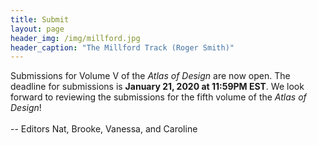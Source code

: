 ```yaml
---
title: Submit
layout: page
header_img: /img/millford.jpg
header_caption: "The Millford Track (Roger Smith)"
---
```


Submissions for Volume V of the _Atlas of Design_ are now open. The deadline for submissions is <b>January 21, 2020 at 11:59PM EST</b>. We look forward to reviewing the submissions for the fifth volume of the <em>Atlas of Design</em>!
<br><br>-- Editors Nat, Brooke, Vanessa, and Caroline

